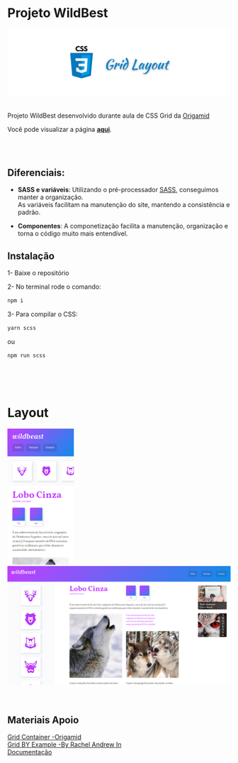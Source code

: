 # Projeto WildBest

<img src="./src/img/bannerCss.png">

<br/>  
<br/>

Projeto WildBest desenvolvido durante aula de CSS Grid da [Origamid](https://www.origamid.com/)

Você pode visualizar a página __[aqui](https://wildbeast-project.netlify.app/)__.  

<br/>
<br/>

## __**Diferenciais:**__
* **SASS e variáveis**: Utilizando o pré-processador [SASS](https://sass-lang.com/), conseguimos manter a organização.   
As variáveis facilitam na manutenção do site, mantendo a consistência e padrão.
  
* **Componentes**: A componetização facilita a manutenção, organização e torna o código muito mais entendível.


## Instalação

1- Baixe o repositório

2- No terminal rode o comando:

```bash
npm i 
```

3- Para compilar o CSS:
```bash
yarn scss
``` 
ou
```bash
npm run scss
```  
<br/>  
<br/>
<br/>

# Layout

<img src="./src/img/wildbest-mob.png" alt="Page Mobile" width="150"/>
<img src="./src/img/wildbest-desk.png" alt="Page Desktop" width="574"/>  
  
<br/>
<br/>
<br/>


## **Materiais Apoio**
[Grid Container -Origamid](https://www.origamid.com/projetos/css-grid-layout-guia-completo/)  
[Grid BY Example -By Rachel Andrew In](https://gridbyexample.com/)  
[Documentação](https://www.w3.org/TR/css-grid-1/)